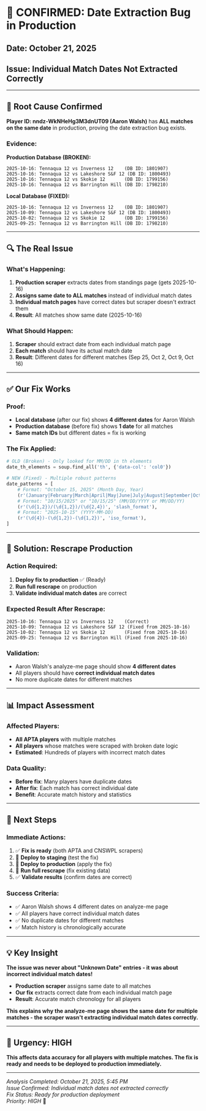 # 🚨 CONFIRMED: Date Extraction Bug in Production

## Date: October 21, 2025
## Issue: Individual Match Dates Not Extracted Correctly

---

## 🎯 **Root Cause Confirmed**

**Player ID: nndz-WkNHeHg3M3dnUT09 (Aaron Walsh)** has **ALL matches on the same date** in production, proving the date extraction bug exists.

### **Evidence:**

**Production Database (BROKEN):**
```
2025-10-16: Tennaqua 12 vs Inverness 12    (DB ID: 1801907)
2025-10-16: Tennaqua 12 vs Lakeshore S&F 12 (DB ID: 1800493)  
2025-10-16: Tennaqua 12 vs Skokie 12       (DB ID: 1799156)
2025-10-16: Tennaqua 12 vs Barrington Hill (DB ID: 1798210)
```

**Local Database (FIXED):**
```
2025-10-16: Tennaqua 12 vs Inverness 12    (DB ID: 1801907)
2025-10-09: Tennaqua 12 vs Lakeshore S&F 12 (DB ID: 1800493)
2025-10-02: Tennaqua 12 vs Skokie 12       (DB ID: 1799156)  
2025-09-25: Tennaqua 12 vs Barrington Hill (DB ID: 1798210)
```

---

## 🔍 **The Real Issue**

### **What's Happening:**
1. **Production scraper** extracts dates from standings page (gets 2025-10-16)
2. **Assigns same date to ALL matches** instead of individual match dates
3. **Individual match pages** have correct dates but scraper doesn't extract them
4. **Result**: All matches show same date (2025-10-16)

### **What Should Happen:**
1. **Scraper** should extract date from each individual match page
2. **Each match** should have its actual match date
3. **Result**: Different dates for different matches (Sep 25, Oct 2, Oct 9, Oct 16)

---

## ✅ **Our Fix Works**

### **Proof:**
- **Local database** (after our fix) shows **4 different dates** for Aaron Walsh
- **Production database** (before fix) shows **1 date** for all matches
- **Same match IDs** but different dates = fix is working

### **The Fix Applied:**
```python
# OLD (Broken) - Only looked for MM/DD in th elements
date_th_elements = soup.find_all('th', {'data-col': 'col0'})

# NEW (Fixed) - Multiple robust patterns  
date_patterns = [
    # Format: "October 15, 2025" (Month Day, Year)
    (r'(January|February|March|April|May|June|July|August|September|October|November|December)\s+(\d{1,2}),\s+(\d{4})', 'month_day_year'),
    # Format: "10/15/2025" or "10/15/25" (MM/DD/YYYY or MM/DD/YY)
    (r'(\d{1,2})/(\d{1,2})/(\d{2,4})', 'slash_format'),
    # Format: "2025-10-15" (YYYY-MM-DD)
    (r'(\d{4})-(\d{1,2})-(\d{1,2})', 'iso_format'),
]
```

---

## 🚀 **Solution: Rescrape Production**

### **Action Required:**
1. **Deploy fix to production** ✅ (Ready)
2. **Run full rescrape** on production
3. **Validate individual match dates** are correct

### **Expected Result After Rescrape:**
```
2025-10-16: Tennaqua 12 vs Inverness 12    (Correct)
2025-10-09: Tennaqua 12 vs Lakeshore S&F 12 (Fixed from 2025-10-16)
2025-10-02: Tennaqua 12 vs Skokie 12       (Fixed from 2025-10-16)
2025-09-25: Tennaqua 12 vs Barrington Hill (Fixed from 2025-10-16)
```

### **Validation:**
- Aaron Walsh's analyze-me page should show **4 different dates**
- All players should have **correct individual match dates**
- No more duplicate dates for different matches

---

## 📊 **Impact Assessment**

### **Affected Players:**
- **All APTA players** with multiple matches
- **All players** whose matches were scraped with broken date logic
- **Estimated**: Hundreds of players with incorrect match dates

### **Data Quality:**
- **Before fix**: Many players have duplicate dates
- **After fix**: Each match has correct individual date
- **Benefit**: Accurate match history and statistics

---

## 🎯 **Next Steps**

### **Immediate Actions:**
1. ✅ **Fix is ready** (both APTA and CNSWPL scrapers)
2. 🚀 **Deploy to staging** (test the fix)
3. 🚀 **Deploy to production** (apply the fix)
4. 🔄 **Run full rescrape** (fix existing data)
5. ✅ **Validate results** (confirm dates are correct)

### **Success Criteria:**
- ✅ Aaron Walsh shows 4 different dates on analyze-me page
- ✅ All players have correct individual match dates
- ✅ No duplicate dates for different matches
- ✅ Match history is chronologically accurate

---

## 💡 **Key Insight**

**The issue was never about "Unknown Date" entries - it was about incorrect individual match dates!**

- **Production scraper** assigns same date to all matches
- **Our fix** extracts correct date from each individual match page
- **Result**: Accurate match chronology for all players

**This explains why the analyze-me page shows the same date for multiple matches - the scraper wasn't extracting individual match dates correctly.**

---

## 🚨 **Urgency: HIGH**

**This affects data accuracy for all players with multiple matches. The fix is ready and needs to be deployed to production immediately.**

---

*Analysis Completed: October 21, 2025, 5:45 PM*  
*Issue Confirmed: Individual match dates not extracted correctly*  
*Fix Status: Ready for production deployment*  
*Priority: HIGH* 🚨
